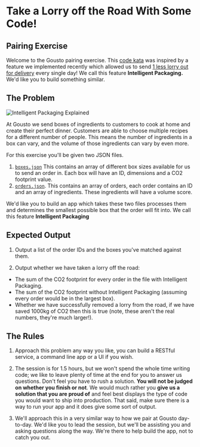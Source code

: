 # Take a Lorry off the Road With Some Code!
## Pairing Exercise

Welcome to the Gousto pairing exercise. This [code kata](http://codekata.com/) was inspired by a feature we implemented recently which allowed us to send [1 less lorry out for delivery](https://medium.com/gousto-engineering-techbrunch/taking-a-lorry-off-the-road-with-some-code-a988f70b37c1) every single day! We call this feature **Intelligent Packaging.** We'd like you to build something similar.

## The Problem

![Intelligent Packaging Explained](https://i.imgur.com/8iPoykn.png)

At Gousto we send boxes of ingredients to customers to cook at home and create their perfect dinner. Customers are able to choose multiple recipes for a different number of people. This means the number of ingredients in a box can vary, and the volume of those ingredients can vary by even more.


For this exercise you'll be given two JSON files. 

1) [`boxes.json`](https://github.com/Gousto/take-a-lorry-off-the-road/blob/master/boxes.json)
This contains an array of different box sizes available for us to send an order in. Each box will have an ID, dimensions and a CO2 footprint value.
2) [`orders.json`](https://github.com/Gousto/take-a-lorry-off-the-road/blob/master/orders.json). 
This contains an array of orders, each order contains an ID and an array of ingredients. These ingredients will have a volume score.

We'd like you to build an app which takes these two files processes them and determines the smallest possible box that the order will fit into. We call this feature **Intelligent Packaging**

## Expected Output

1) Output a list of the order IDs and the boxes you've matched against them.

2) Output whether we have taken a lorry off the road:
- The sum of the CO2 footprint for every order in the file with Intelligent Packaging.
- The sum of the CO2 footprint without Intelligent Packaging (assuming every order would be in the largest box).
- Whether we have successfully removed a lorry from the road, if we have saved 1000kg of CO2 then this is true (note, these aren't the real numbers, they're much larger!).


## The Rules
1) Approach this problem any way you like, you can build a RESTful service, a command line app or a UI if you wish.

2) The session is for 1.5 hours, but we won't spend the whole time writing code; we like to leave plenty of time at the end for you to answer us questions. Don't feel you have to rush a solution. **You will not be judged on whether you finish or not**. We would much rather you **give us a solution that you are proud of** and feel best displays the type of code you would want to ship into production. That said, make sure there is a way to run your app and it does give some sort of output.

3) We'll approach this in a very similar way to how we pair at Gousto day-to-day. We'd like you to lead the session, but we'll be assisting you and asking questions along the way. We're there to help build the app, not to catch you out.
